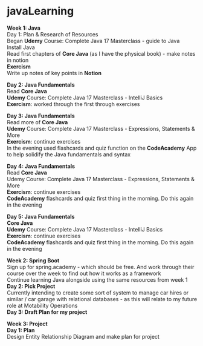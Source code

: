 # javaLearning

**Week 1: Java**<br>
Day 1: Plan & Research of Resources<br>
Began **Udemy** Course: Complete Java 17 Masterclass - guide to Java<br>
Install Java<br>
Read first chapters of **Core Java** (as I have the physical book) - make notes in notion<br>
**Exercism**<br>
Write up notes of key points in **Notion** <br>

**Day 2: Java Fundamentals**<br>
Read **Core Java**<br>
**Udemy** Course: Complete Java 17 Masterclass - IntelliJ Basics<br>
**Exercism**: worked through the first through exercises<br>

**Day 3: Java Fundamentals**<br>
Read more of **Core Java**<br>
**Udemy** Course: Complete Java 17 Masterclass - Expressions, Statements & More<br>
**Exercism**: continue exercises<br>
In the evening used flashcards and quiz function on the **CodeAcademy** App to help solidify the Java fundamentals and syntax<br>

**Day 4: Java Fundamentals**<br>
Read **Core Java**<br>
Udemy Course: Complete Java 17 Masterclass -  Expressions, Statements & More<br>
**Exercism**: continue exercises<br>
**CodeAcademy** flashcards and quiz first thing in the morning. Do this again in the evening<br>

**Day 5: Java Fundamentals**<br>
**Core Java**<br>
**Udemy** Course: Complete Java 17 Masterclass - IntelliJ Basics<br>
**Exercism**: continue exercises<br>
**CodeAcademy** flashcards and quiz first thing in the morning. Do this again in the evening<br>

**Week 2: Spring Boot**<br>
Sign up for spring.academy - which should be free. And work through their course over the week to find out how it works as a framework<br>
Continue learning Java alongside using the same resources from week 1<br>
**Day 2: Pick Project**<br>
Currently intending to create some sort of system to manage car hires or similar / car garage with relational databases - as this will relate to my future role at Motability Operations<br>
**Day 3: Draft Plan for my project**<br>

**Week 3: Project**<br>
**Day 1: Plan**<br>
Design Entity Relationship Diagram and make plan for project <br>

